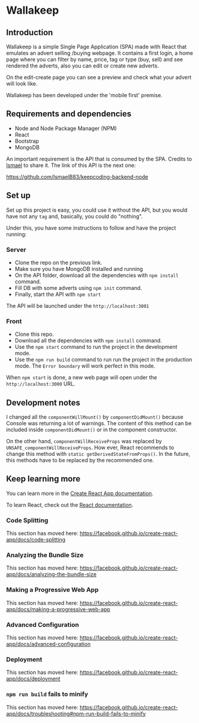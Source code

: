 # Wallakeep


## Introduction
Wallakeep is a simple Single Page Application (SPA) made with React that emulates an advert selling /buying webpage. It contains a first login, a home page where you can filter by name, price, tag or type (buy, sell) and see rendered the adverts, also you can edit or create new adverts. 

On the edit-create page you can see a preview and check what your advert will look like.

Wallakeep has been developed under the 'mobile first' premise.

## Requirements and dependencies

* Node and Node Package Manager (NPM)
* React
* Bootstrap
* MongoDB

An important requirement is the API that is consumed by the SPA. Credits to [Ismael](https://github.com/IsmaelB83) to share it. The link of this API is the next one:

https://github.com/IsmaelB83/keepcoding-backend-node

## Set up

Set up this project is easy, you could use it without the API, but you would have not any `tag` and, basically, you could do "nothing".

Under this, you have some instructions to follow and have the project running:

### Server

* Clone the repo on the previous link.
* Make sure you have MongoDB installed and running
* On the API folder, download all the dependencies with `npm install` command.
* Fill DB with some adverts using `npm init` command.
* Finally, start the API with `npm start`

The API will be launched under the `http://localhost:3001`

### Front 

* Clone this repo.
* Download all the dependencies with `npm install` command.
* Use the `npm start` command to run the project in the development mode.
* Use the `npm run build` command to run run the project in the production mode. The `Error boundary` will work perfect in this mode.

When `npm start` is done, a new web page will open under the `http://localhost:3000` URL.

## Development notes

I changed all the `componentWillMount()` by `componentDidMount()` because Console was returning a lot of warnings. The content of this method can be included inside `componentDidMount()` or in the component constructor.

On the other hand, `componentWillReceiveProps` was replaced by `UNSAFE_componentWillReceiveProps`. How ever, React recommends to change this method with `static getDerivedStateFromProps()`. In the future, this methods have to be replaced by the recommended one.

## Keep learning more 

You can learn more in the [Create React App documentation](https://facebook.github.io/create-react-app/docs/getting-started).

To learn React, check out the [React documentation](https://reactjs.org/).

### Code Splitting

This section has moved here: https://facebook.github.io/create-react-app/docs/code-splitting

### Analyzing the Bundle Size

This section has moved here: https://facebook.github.io/create-react-app/docs/analyzing-the-bundle-size

### Making a Progressive Web App

This section has moved here: https://facebook.github.io/create-react-app/docs/making-a-progressive-web-app

### Advanced Configuration

This section has moved here: https://facebook.github.io/create-react-app/docs/advanced-configuration

### Deployment

This section has moved here: https://facebook.github.io/create-react-app/docs/deployment

### `npm run build` fails to minify

This section has moved here: https://facebook.github.io/create-react-app/docs/troubleshooting#npm-run-build-fails-to-minify
